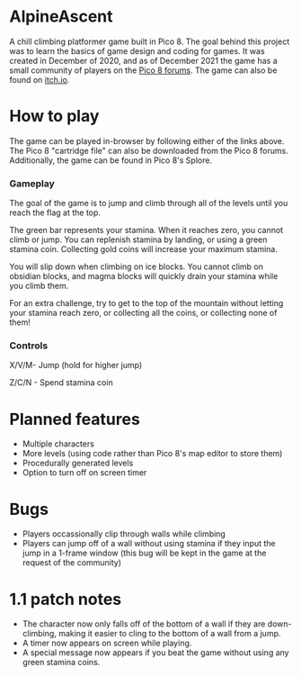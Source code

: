 # AlpineAscent
A chill climbing platformer game built in Pico 8. The goal behind this project was to learn the basics of game design and coding for games. It was created in December of 2020, and as of December 2021 the game has a small community of players on the [Pico 8 forums](https://www.lexaloffle.com/bbs/?tid=40791). The game can also be found on [itch.io](https://tytydavis.itch.io/alpine-ascent).

# How to play
The game can be played in-browser by following either of the links above. The Pico 8 "cartridge file" can also be downloaded from the Pico 8 forums. Additionally, the game can be found in Pico 8's Splore.


### Gameplay
The goal of the game is to jump and climb through all of the levels until you reach the flag at the top.

The green bar represents your stamina. When it reaches zero, you  cannot climb or jump. You can replenish stamina by landing, or using a green stamina coin. Collecting gold coins will increase your maximum stamina.

You will slip down when climbing on ice blocks. You cannot climb on obsidian blocks, and magma blocks will quickly drain your stamina while you climb them.

For an extra challenge, try to get to the top of the mountain without letting your stamina reach zero, or collecting all the coins, or collecting none of them!

### Controls

X/V/M- Jump (hold for higher jump)

Z/C/N - Spend stamina coin

# Planned features
* Multiple characters
* More levels (using code rather than Pico 8's map editor to store them)
* Procedurally generated levels
* Option to turn off on screen timer

# Bugs
* Players occassionally clip through walls while climbing
* Players can jump off of a wall without using stamina if they input the jump in a 1-frame window (this bug will be kept in the game at the request of the community)

# 1.1 patch notes
* The character now only falls off of the bottom of a wall if they are down-climbing, making it easier to cling to the bottom of a wall from a jump.
* A timer now appears on screen while playing.
* A special message now appears if you beat the game without using any green stamina coins.
